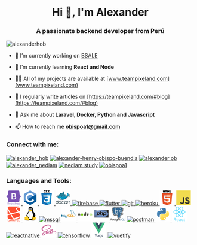 <h1 align="center">Hi 👋, I'm Alexander</h1>
<h3 align="center">A passionate backend developer from Perú</h3>

<p align="left"> <img src="https://komarev.com/ghpvc/?username=alexanderhob&label=Profile%20views&color=0e75b6&style=flat" alt="alexanderhob" /> </p>

- 🔭 I’m currently working on [BSALE](https://www.bsale.com.pe/)

- 🌱 I’m currently learning **React and Node**

- 👨‍💻 All of my projects are available at [www.teampixeland.com](www.teampixeland.com)

- 📝 I regularly write articles on [https://teampixeland.com/#blog](https://teampixeland.com/#blog)

- 💬 Ask me about **Laravel, Docker, Python and Javascript**

- 📫 How to reach me **obispoa1@gmail.com**

<h3 align="left">Connect with me:</h3>
<p align="left">
<a href="https://twitter.com/alexander_hob" target="blank"><img align="center" src="https://cdn.jsdelivr.net/npm/simple-icons@3.0.1/icons/twitter.svg" alt="alexander_hob" height="30" width="40" /></a>
<a href="https://linkedin.com/in/alexander-henry-obispo-buendia" target="blank"><img align="center" src="https://cdn.jsdelivr.net/npm/simple-icons@3.0.1/icons/linkedin.svg" alt="alexander-henry-obispo-buendia" height="30" width="40" /></a>
<a href="https://fb.com/alexander ob" target="blank"><img align="center" src="https://cdn.jsdelivr.net/npm/simple-icons@3.0.1/icons/facebook.svg" alt="alexander ob" height="30" width="40" /></a>
<a href="https://instagram.com/alexander_nediam" target="blank"><img align="center" src="https://cdn.jsdelivr.net/npm/simple-icons@3.0.1/icons/instagram.svg" alt="alexander_nediam" height="30" width="40" /></a>
<a href="https://www.youtube.com/c/nediam study" target="blank"><img align="center" src="https://cdn.jsdelivr.net/npm/simple-icons@3.0.1/icons/youtube.svg" alt="nediam study" height="30" width="40" /></a>
<a href="https://www.hackerrank.com/obispoa1" target="blank"><img align="center" src="https://cdn.jsdelivr.net/npm/simple-icons@3.0.1/icons/hackerrank.svg" alt="obispoa1" height="30" width="40" /></a>
</p>

<h3 align="left">Languages and Tools:</h3>
<p align="left"> <a href="https://getbootstrap.com" target="_blank"> <img src="https://raw.githubusercontent.com/devicons/devicon/master/icons/bootstrap/bootstrap-plain-wordmark.svg" alt="bootstrap" width="40" height="40"/> </a> <a href="https://www.cprogramming.com/" target="_blank"> <img src="https://raw.githubusercontent.com/devicons/devicon/master/icons/c/c-original.svg" alt="c" width="40" height="40"/> </a> <a href="https://www.w3schools.com/css/" target="_blank"> <img src="https://raw.githubusercontent.com/devicons/devicon/master/icons/css3/css3-original-wordmark.svg" alt="css3" width="40" height="40"/> </a> <a href="https://www.docker.com/" target="_blank"> <img src="https://raw.githubusercontent.com/devicons/devicon/master/icons/docker/docker-original-wordmark.svg" alt="docker" width="40" height="40"/> </a> <a href="https://firebase.google.com/" target="_blank"> <img src="https://www.vectorlogo.zone/logos/firebase/firebase-icon.svg" alt="firebase" width="40" height="40"/> </a> <a href="https://flutter.dev" target="_blank"> <img src="https://www.vectorlogo.zone/logos/flutterio/flutterio-icon.svg" alt="flutter" width="40" height="40"/> </a> <a href="https://git-scm.com/" target="_blank"> <img src="https://www.vectorlogo.zone/logos/git-scm/git-scm-icon.svg" alt="git" width="40" height="40"/> </a> <a href="https://heroku.com" target="_blank"> <img src="https://www.vectorlogo.zone/logos/heroku/heroku-icon.svg" alt="heroku" width="40" height="40"/> </a> <a href="https://www.w3.org/html/" target="_blank"> <img src="https://raw.githubusercontent.com/devicons/devicon/master/icons/html5/html5-original-wordmark.svg" alt="html5" width="40" height="40"/> </a> <a href="https://developer.mozilla.org/en-US/docs/Web/JavaScript" target="_blank"> <img src="https://raw.githubusercontent.com/devicons/devicon/master/icons/javascript/javascript-original.svg" alt="javascript" width="40" height="40"/> </a> <a href="https://laravel.com/" target="_blank"> <img src="https://raw.githubusercontent.com/devicons/devicon/master/icons/laravel/laravel-plain-wordmark.svg" alt="laravel" width="40" height="40"/> </a> <a href="https://www.linux.org/" target="_blank"> <img src="https://raw.githubusercontent.com/devicons/devicon/master/icons/linux/linux-original.svg" alt="linux" width="40" height="40"/> </a> <a href="https://www.microsoft.com/en-us/sql-server" target="_blank"> <img src="https://cdn.worldvectorlogo.com/logos/microsoft-sql-server.svg" alt="mssql" width="40" height="40"/> </a> <a href="https://www.mysql.com/" target="_blank"> <img src="https://raw.githubusercontent.com/devicons/devicon/master/icons/mysql/mysql-original-wordmark.svg" alt="mysql" width="40" height="40"/> </a> <a href="https://nodejs.org" target="_blank"> <img src="https://raw.githubusercontent.com/devicons/devicon/master/icons/nodejs/nodejs-original-wordmark.svg" alt="nodejs" width="40" height="40"/> </a> <a href="https://www.php.net" target="_blank"> <img src="https://raw.githubusercontent.com/devicons/devicon/master/icons/php/php-original.svg" alt="php" width="40" height="40"/> </a> <a href="https://www.postgresql.org" target="_blank"> <img src="https://raw.githubusercontent.com/devicons/devicon/master/icons/postgresql/postgresql-original-wordmark.svg" alt="postgresql" width="40" height="40"/> </a> <a href="https://postman.com" target="_blank"> <img src="https://www.vectorlogo.zone/logos/getpostman/getpostman-icon.svg" alt="postman" width="40" height="40"/> </a> <a href="https://www.python.org" target="_blank"> <img src="https://raw.githubusercontent.com/devicons/devicon/master/icons/python/python-original.svg" alt="python" width="40" height="40"/> </a> <a href="https://reactjs.org/" target="_blank"> <img src="https://raw.githubusercontent.com/devicons/devicon/master/icons/react/react-original-wordmark.svg" alt="react" width="40" height="40"/> </a> <a href="https://reactnative.dev/" target="_blank"> <img src="https://reactnative.dev/img/header_logo.svg" alt="reactnative" width="40" height="40"/> </a> <a href="https://sass-lang.com" target="_blank"> <img src="https://raw.githubusercontent.com/devicons/devicon/master/icons/sass/sass-original.svg" alt="sass" width="40" height="40"/> </a> <a href="https://www.tensorflow.org" target="_blank"> <img src="https://www.vectorlogo.zone/logos/tensorflow/tensorflow-icon.svg" alt="tensorflow" width="40" height="40"/> </a> <a href="https://vuejs.org/" target="_blank"> <img src="https://raw.githubusercontent.com/devicons/devicon/master/icons/vuejs/vuejs-original-wordmark.svg" alt="vuejs" width="40" height="40"/> </a> <a href="https://vuetifyjs.com/en/" target="_blank"> <img src="https://bestofjs.org/logos/vuetify.svg" alt="vuetify" width="40" height="40"/> </a> </p>
